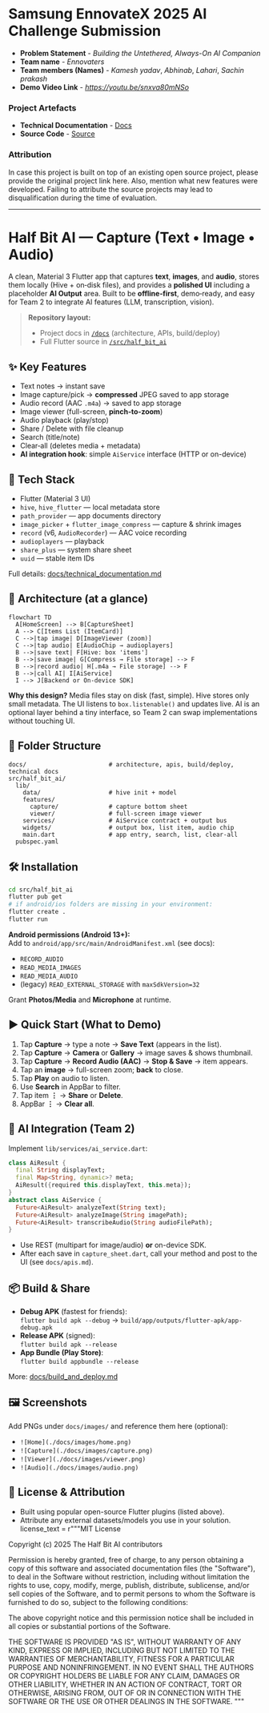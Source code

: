 # Samsung EnnovateX 2025 AI Challenge Submission
- **Problem Statement** - *Building the Untethered, Always-On AI Companion*
- **Team name** - *Ennovaters*
- **Team members (Names)** - *Kamesh yadav*, *Abhinab*, *Lahari*, *Sachin prakash*
- **Demo Video Link** - *https://youtu.be/snxva80mNSo*

### Project Artefacts
- **Technical Documentation** - [Docs](./docs) 
- **Source Code** - [Source](./src/half_bit_ai) 
### Attribution
In case this project is built on top of an existing open source project, please provide the original project link here. Also, mention what new features were developed. Failing to attribute the source projects may lead to disqualification during the time of evaluation.

---

# Half Bit AI — Capture (Text • Image • Audio)

A clean, Material 3 Flutter app that captures **text**, **images**, and **audio**, stores them locally (Hive + on‑disk files), and provides a **polished UI** including a placeholder **AI Output** area. Built to be **offline‑first**, demo‑ready, and easy for Team 2 to integrate AI features (LLM, transcription, vision).

> **Repository layout:**  
> - Project docs in [`/docs`](./docs) (architecture, APIs, build/deploy)  
> - Full Flutter source in [`/src/half_bit_ai`](./src/half_bit_ai)

## ✨ Key Features
- Text notes → instant save
- Image capture/pick → **compressed** JPEG saved to app storage
- Audio record (AAC `.m4a`) → saved to app storage
- Image viewer (full-screen, **pinch‑to‑zoom**)
- Audio playback (play/stop)
- Share / Delete with file cleanup
- Search (title/note)
- Clear‑all (deletes media + metadata)
- **AI integration hook**: simple `AiService` interface (HTTP or on-device)

## 🧱 Tech Stack
- Flutter (Material 3 UI)
- `hive`, `hive_flutter` — local metadata store
- `path_provider` — app documents directory
- `image_picker` + `flutter_image_compress` — capture & shrink images
- `record` (v6, `AudioRecorder`) — AAC voice recording
- `audioplayers` — playback
- `share_plus` — system share sheet
- `uuid` — stable item IDs

Full details: [docs/technical_documentation.md](./docs/technical_documentation.md)

## 🧭 Architecture (at a glance)

```mermaid
flowchart TD
  A[HomeScreen] --> B[CaptureSheet]
  A --> C[Items List (ItemCard)]
  C -->|tap image| D[ImageViewer (zoom)]
  C -->|tap audio| E[AudioChip → audioplayers]
  B -->|save text| F[Hive: box 'items']
  B -->|save image| G[Compress → File storage] --> F
  B -->|record audio| H[.m4a → File storage] --> F
  B -->|call AI| I[AiService]
  I --> J[Backend or On‑device SDK]
```

**Why this design?** Media files stay on disk (fast, simple). Hive stores only small metadata. The UI listens to `box.listenable()` and updates live. AI is an optional layer behind a tiny interface, so Team 2 can swap implementations without touching UI.

## 📂 Folder Structure
```
docs/                       # architecture, apis, build/deploy, technical docs
src/half_bit_ai/
  lib/
    data/                   # hive init + model
    features/
      capture/              # capture bottom sheet
      viewer/               # full-screen image viewer
    services/               # AiService contract + output bus
    widgets/                # output box, list item, audio chip
    main.dart               # app entry, search, list, clear-all
  pubspec.yaml
```

## 🛠 Installation
```bash
cd src/half_bit_ai
flutter pub get
# if android/ios folders are missing in your environment:
flutter create .
flutter run
```

**Android permissions (Android 13+):**  
Add to `android/app/src/main/AndroidManifest.xml` (see docs):
- `RECORD_AUDIO`
- `READ_MEDIA_IMAGES`
- `READ_MEDIA_AUDIO`
- (legacy) `READ_EXTERNAL_STORAGE` with `maxSdkVersion=32`

Grant **Photos/Media** and **Microphone** at runtime.

## ▶️ Quick Start (What to Demo)
1. Tap **Capture** → type a note → **Save Text** (appears in the list).  
2. Tap **Capture** → **Camera** or **Gallery** → image saves & shows thumbnail.  
3. Tap **Capture** → **Record Audio (AAC)** → **Stop & Save** → item appears.  
4. Tap an **image** → full-screen zoom; **back** to close.  
5. Tap **Play** on audio to listen.  
6. Use **Search** in AppBar to filter.  
7. Tap item **⋮** → **Share** or **Delete**.  
8. AppBar **⋮** → **Clear all**.

## 🤝 AI Integration (Team 2)
Implement `lib/services/ai_service.dart`:

```dart
class AiResult {
  final String displayText;
  final Map<String, dynamic>? meta;
  AiResult({required this.displayText, this.meta});
}
abstract class AiService {
  Future<AiResult> analyzeText(String text);
  Future<AiResult> analyzeImage(String imagePath);
  Future<AiResult> transcribeAudio(String audioFilePath);
}
```

- Use REST (multipart for image/audio) **or** on-device SDK.  
- After each save in `capture_sheet.dart`, call your method and post to the UI (see `docs/apis.md`).

## 📦 Build & Share
- **Debug APK** (fastest for friends):  
  `flutter build apk --debug` → `build/app/outputs/flutter-apk/app-debug.apk`
- **Release APK** (signed):  
  `flutter build apk --release`
- **App Bundle (Play Store)**:  
  `flutter build appbundle --release`

More: [docs/build_and_deploy.md](./docs/build_and_deploy.md)

## 🖼 Screenshots
Add PNGs under `docs/images/` and reference them here (optional):
- `![Home](./docs/images/home.png)`
- `![Capture](./docs/images/capture.png)`
- `![Viewer](./docs/images/viewer.png)`
- `![Audio](./docs/images/audio.png)`

## 📜 License & Attribution
- Built using popular open-source Flutter plugins (listed above).  
- Attribute any external datasets/models you use in your solution.
license_text = r"""MIT License

Copyright (c) 2025 The Half Bit AI contributors

Permission is hereby granted, free of charge, to any person obtaining a copy
of this software and associated documentation files (the "Software"), to deal
in the Software without restriction, including without limitation the rights
to use, copy, modify, merge, publish, distribute, sublicense, and/or sell
copies of the Software, and to permit persons to whom the Software is
furnished to do so, subject to the following conditions:

The above copyright notice and this permission notice shall be included in all
copies or substantial portions of the Software.

THE SOFTWARE IS PROVIDED "AS IS", WITHOUT WARRANTY OF ANY KIND, EXPRESS OR
IMPLIED, INCLUDING BUT NOT LIMITED TO THE WARRANTIES OF MERCHANTABILITY,
FITNESS FOR A PARTICULAR PURPOSE AND NONINFRINGEMENT. IN NO EVENT SHALL THE
AUTHORS OR COPYRIGHT HOLDERS BE LIABLE FOR ANY CLAIM, DAMAGES OR OTHER
LIABILITY, WHETHER IN AN ACTION OF CONTRACT, TORT OR OTHERWISE, ARISING FROM,
OUT OF OR IN CONNECTION WITH THE SOFTWARE OR THE USE OR OTHER DEALINGS IN THE
SOFTWARE.
"""
